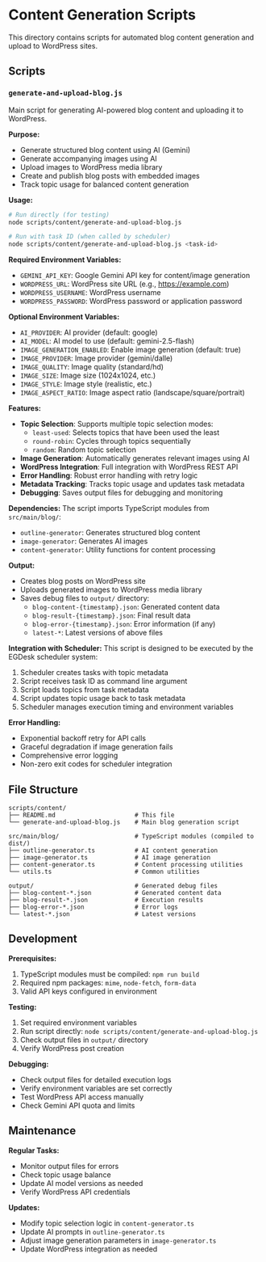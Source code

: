 # Content Generation Scripts

This directory contains scripts for automated blog content generation and upload to WordPress sites.

## Scripts

### `generate-and-upload-blog.js`

Main script for generating AI-powered blog content and uploading it to WordPress.

**Purpose:** 
- Generate structured blog content using AI (Gemini)
- Generate accompanying images using AI
- Upload images to WordPress media library
- Create and publish blog posts with embedded images
- Track topic usage for balanced content generation

**Usage:**
```bash
# Run directly (for testing)
node scripts/content/generate-and-upload-blog.js

# Run with task ID (when called by scheduler)
node scripts/content/generate-and-upload-blog.js <task-id>
```

**Required Environment Variables:**
- `GEMINI_API_KEY`: Google Gemini API key for content/image generation
- `WORDPRESS_URL`: WordPress site URL (e.g., https://example.com)
- `WORDPRESS_USERNAME`: WordPress username
- `WORDPRESS_PASSWORD`: WordPress password or application password

**Optional Environment Variables:**
- `AI_PROVIDER`: AI provider (default: google)
- `AI_MODEL`: AI model to use (default: gemini-2.5-flash)
- `IMAGE_GENERATION_ENABLED`: Enable image generation (default: true)
- `IMAGE_PROVIDER`: Image provider (gemini/dalle)
- `IMAGE_QUALITY`: Image quality (standard/hd)
- `IMAGE_SIZE`: Image size (1024x1024, etc.)
- `IMAGE_STYLE`: Image style (realistic, etc.)
- `IMAGE_ASPECT_RATIO`: Image aspect ratio (landscape/square/portrait)

**Features:**
- **Topic Selection**: Supports multiple topic selection modes:
  - `least-used`: Selects topics that have been used the least
  - `round-robin`: Cycles through topics sequentially
  - `random`: Random topic selection
- **Image Generation**: Automatically generates relevant images using AI
- **WordPress Integration**: Full integration with WordPress REST API
- **Error Handling**: Robust error handling with retry logic
- **Metadata Tracking**: Tracks topic usage and updates task metadata
- **Debugging**: Saves output files for debugging and monitoring

**Dependencies:**
The script imports TypeScript modules from `src/main/blog/`:
- `outline-generator`: Generates structured blog content
- `image-generator`: Generates AI images
- `content-generator`: Utility functions for content processing

**Output:**
- Creates blog posts on WordPress site
- Uploads generated images to WordPress media library
- Saves debug files to `output/` directory:
  - `blog-content-{timestamp}.json`: Generated content data
  - `blog-result-{timestamp}.json`: Final result data
  - `blog-error-{timestamp}.json`: Error information (if any)
  - `latest-*`: Latest versions of above files

**Integration with Scheduler:**
This script is designed to be executed by the EGDesk scheduler system:
1. Scheduler creates tasks with topic metadata
2. Script receives task ID as command line argument
3. Script loads topics from task metadata
4. Script updates topic usage back to task metadata
5. Scheduler manages execution timing and environment variables

**Error Handling:**
- Exponential backoff retry for API calls
- Graceful degradation if image generation fails
- Comprehensive error logging
- Non-zero exit codes for scheduler integration

## File Structure

```
scripts/content/
├── README.md                      # This file
└── generate-and-upload-blog.js    # Main blog generation script

src/main/blog/                     # TypeScript modules (compiled to dist/)
├── outline-generator.ts           # AI content generation
├── image-generator.ts             # AI image generation
├── content-generator.ts           # Content processing utilities
└── utils.ts                       # Common utilities

output/                            # Generated debug files
├── blog-content-*.json            # Generated content data
├── blog-result-*.json             # Execution results
├── blog-error-*.json              # Error logs
└── latest-*.json                  # Latest versions
```

## Development

**Prerequisites:**
1. TypeScript modules must be compiled: `npm run build`
2. Required npm packages: `mime`, `node-fetch`, `form-data`
3. Valid API keys configured in environment

**Testing:**
1. Set required environment variables
2. Run script directly: `node scripts/content/generate-and-upload-blog.js`
3. Check output files in `output/` directory
4. Verify WordPress post creation

**Debugging:**
- Check output files for detailed execution logs
- Verify environment variables are set correctly
- Test WordPress API access manually
- Check Gemini API quota and limits

## Maintenance

**Regular Tasks:**
- Monitor output files for errors
- Check topic usage balance
- Update AI model versions as needed
- Verify WordPress API credentials

**Updates:**
- Modify topic selection logic in `content-generator.ts`
- Update AI prompts in `outline-generator.ts`
- Adjust image generation parameters in `image-generator.ts`
- Update WordPress integration as needed
